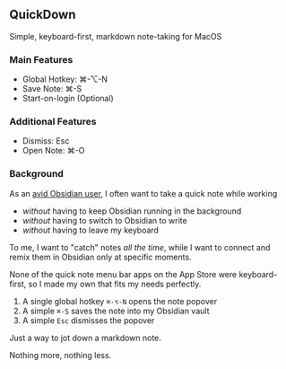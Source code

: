 ## QuickDown

Simple, keyboard-first, markdown note-taking for MacOS
 
### Main Features
- Global Hotkey: ⌘-⌥-N
- Save Note: ⌘-S
- Start-on-login (Optional)

### Additional Features
- Dismiss: Esc
- Open Note: ⌘-O

### Background

As an [avid Obsidian user](https://publish.obsidian.md/alexisrondeau), I often want to take a quick note while working 
- _without_ having to keep Obsidian running in the background
- _without_ having to switch to Obsidian to write
- _without_ having to leave my keyboard

To me, I want to "catch" notes _all the time_, while I want to connect and remix them in Obsidian only at specific moments. 

None of the quick note menu bar apps on the App Store were keyboard-first, so I made my own that fits my needs perfectly.

1. A single global hotkey `⌘-⌥-N` opens the note popover
2. A simple `⌘-S` saves the note into my Obsidian vault
3. A simple `Esc` dismisses the popover

Just a way to jot down a markdown note.

Nothing more, nothing less. 


